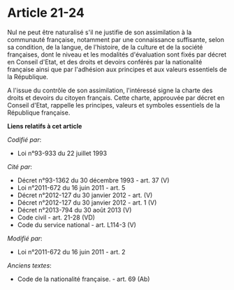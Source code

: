 # Article 21-24

Nul ne peut être naturalisé s'il ne justifie de son assimilation à la communauté française, notamment par une connaissance
suffisante, selon sa condition, de la langue, de l'histoire, de la culture et de la société françaises, dont le niveau et les
modalités d'évaluation sont fixés par décret en Conseil d'Etat, et des droits et devoirs conférés par la nationalité
française ainsi que par l'adhésion aux principes et aux valeurs essentiels de la République.

A l'issue du contrôle de son assimilation, l'intéressé signe la charte des droits et devoirs du citoyen français. Cette
charte, approuvée par décret en Conseil d'Etat, rappelle les principes, valeurs et symboles essentiels de la République
française.

**Liens relatifs à cet article**

_Codifié par_:

  - Loi n°93-933 du 22 juillet 1993

_Cité par_:

  - Décret n°93-1362 du 30 décembre 1993 - art. 37 (V)
  - Loi n°2011-672 du 16 juin 2011 - art. 5
  - Décret n°2012-127 du 30 janvier 2012 - art. (V)
  - Décret n°2012-127 du 30 janvier 2012 - art. 1 (V)
  - Décret n°2013-794 du 30 août 2013 (V)
  - Code civil - art. 21-28 (VD)
  - Code du service national - art. L114-3 (V)

_Modifié par_:

  - Loi n°2011-672 du 16 juin 2011 - art. 2

_Anciens textes_:

  - Code de la nationalité française. - art. 69 (Ab)
